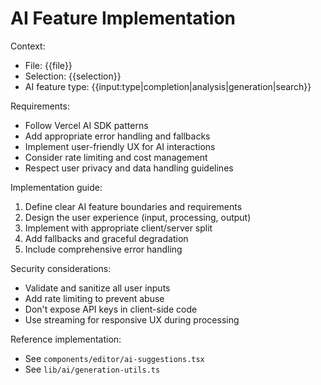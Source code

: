 # AI Feature Implementation

Context:

- File: {{file}}
- Selection: {{selection}}
- AI feature type: {{input:type|completion|analysis|generation|search}}

Requirements:

- Follow Vercel AI SDK patterns
- Add appropriate error handling and fallbacks
- Implement user-friendly UX for AI interactions
- Consider rate limiting and cost management
- Respect user privacy and data handling guidelines

Implementation guide:

1. Define clear AI feature boundaries and requirements
2. Design the user experience (input, processing, output)
3. Implement with appropriate client/server split
4. Add fallbacks and graceful degradation
5. Include comprehensive error handling

Security considerations:

- Validate and sanitize all user inputs
- Add rate limiting to prevent abuse
- Don't expose API keys in client-side code
- Use streaming for responsive UX during processing

Reference implementation:

- See `components/editor/ai-suggestions.tsx`
- See `lib/ai/generation-utils.ts`
